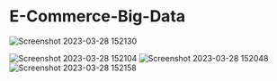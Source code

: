 # E-Commerce-Big-Data
![Screenshot 2023-03-28 152130](https://user-images.githubusercontent.com/89247662/228199162-c663e570-c2e6-4a19-9919-88f56cab3023.png)

![Screenshot 2023-03-28 152104](https://user-images.githubusercontent.com/89247662/228199208-414b1987-cc56-40e9-8fc9-694ea5fa17d9.png)
![Screenshot 2023-03-28 152048](https://user-images.githubusercontent.com/89247662/228199247-90ec953a-99f5-408d-bfae-344c557036f1.png)
![Screenshot 2023-03-28 152158](https://user-images.githubusercontent.com/89247662/228199327-f191aad3-3beb-4fbc-b69d-dd4c288059d3.png)
